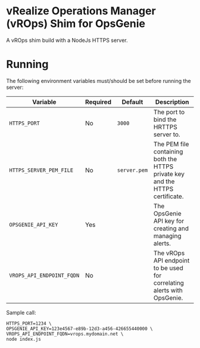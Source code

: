 # vRealize Operations Manager (vROps) Shim for OpsGenie

A vROps shim build with a NodeJs HTTPS server.

# Running

The following environment variables must/should be set before running the server:

| Variable | Required | Default | Description |
| -------- | -------- | ------- | ----------- |
| `HTTPS_PORT` | No | `3000` | The port to bind the HRTTPS server to. |
| `HTTPS_SERVER_PEM_FILE` | No | `server.pem` | The PEM file containing both the HTTPS private key and the HTTPS certificate. |
| `OPSGENIE_API_KEY` | Yes | | The OpsGenie API key for creating and managing alerts. |
| `VROPS_API_ENDPOINT_FQDN` | No | | The vROps API endpoint to be used for correlating alerts with OpsGenie. |

Sample call:

```
HTTPS_PORT=1234 \
OPSGENIE_API_KEY=123e4567-e89b-12d3-a456-426655440000 \
VROPS_API_ENDPOINT_FQDN=vrops.mydomain.net \
node index.js
```
